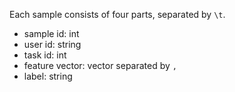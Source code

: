 Each sample consists of four parts, separated by `\t`. 
- sample id: int
- user id: string
- task id: int
- feature vector: vector separated by `,`
- label: string
    